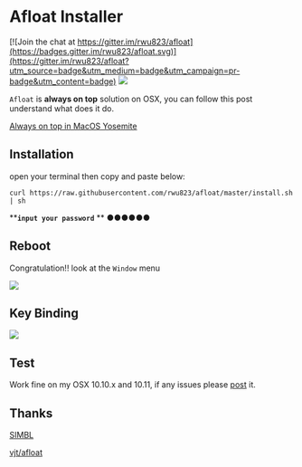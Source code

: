 # Afloat Installer

[![Join the chat at https://gitter.im/rwu823/afloat](https://badges.gitter.im/rwu823/afloat.svg)](https://gitter.im/rwu823/afloat?utm_source=badge&utm_medium=badge&utm_campaign=pr-badge&utm_content=badge)
![](https://img.shields.io/badge/OS%20X-%3E=10.10.x-green.svg)

`Afloat` is **always on top** solution on OSX, you can follow this post understand what does it do.

[Always on top in MacOS Yosemite](http://www.perfectlyrandom.org/2015/01/31/always-on-top-in-macos-yosemite/)

## Installation
open your terminal then copy and paste below:

    curl https://raw.githubusercontent.com/rwu823/afloat/master/install.sh | sh
    
****`input your password`** ** ●●●●●●

## Reboot
Congratulation!! look at the `Window` menu

![](https://raw.githubusercontent.com/rwu823/aflot/master/screens/window-menu.png)

## Key Binding
![](https://raw.githubusercontent.com/rwu823/aflot/master/screens/bind-key.png)


## Test
Work fine on my OSX 10.10.x and 10.11, if any issues please [post](https://github.com/rwu823/afloat/issues/new) it.

## Thanks
[SIMBL](http://www.culater.net/software/SIMBL/SIMBL.php)

[vjt/afloat](https://github.com/vjt/afloat)
